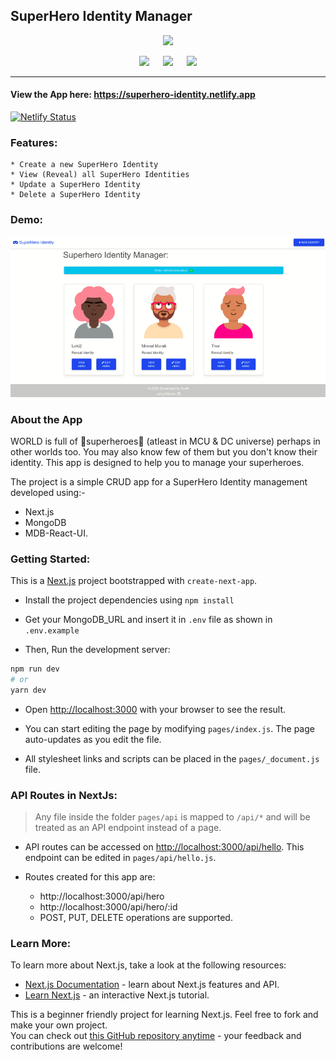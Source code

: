 ## SuperHero Identity Manager

<div align="center">

![](https://img.shields.io/badge/Code-Developed%20with%20💙%20by%20Sudhi-important?style=social&logo=appveyor)

![](https://img.shields.io/badge/Built-Using%20NextJs-blueviolet) &emsp; ![](https://img.shields.io/badge/Database-MongoDB-brightgreen) &emsp; ![](https://img.shields.io/badge/Style-MDB%20React-9cf?style=plastic&logo=appveyor)

</div>

<hr/>

#### View the App here: https://superhero-identity.netlify.app

[![Netlify Status](https://api.netlify.com/api/v1/badges/15201d49-b0ad-4c8c-80c6-72bdda22d950/deploy-status)](https://app.netlify.com/sites/superhero-identity/deploys)

### Features:

    * Create a new SuperHero Identity
    * View (Reveal) all SuperHero Identities
    * Update a SuperHero Identity
    * Delete a SuperHero Identity

### Demo:

![demogif](./public/snapshot.gif)

### About the App

WORLD is full of 🤜superheroes🤛 (atleast in MCU & DC universe) perhaps in other worlds too. You may also know few of them but you don't know their identity. This app is designed to help you to manage your superheroes.

The project is a simple CRUD app for a SuperHero Identity management developed using:-

- Next.js
- MongoDB
- MDB-React-UI.

### Getting Started:

This is a [Next.js](https://nextjs.org/) project bootstrapped with `create-next-app`.

- Install the project dependencies using `npm install`
- Get your MongoDB_URL and insert it in `.env` file as shown in `.env.example`

- Then, Run the development server:

```bash
npm run dev
# or
yarn dev
```

- Open [http://localhost:3000](http://localhost:3000) with your browser to see the result.

- You can start editing the page by modifying `pages/index.js`. The page auto-updates as you edit the file.

- All stylesheet links and scripts can be placed in the `pages/_document.js` file.

### API Routes in NextJs:

> Any file inside the folder `pages/api` is mapped to `/api/*` and will be treated as an API endpoint instead of a page.

- API routes can be accessed on [http://localhost:3000/api/hello](http://localhost:3000/api/hello). This endpoint can be edited in `pages/api/hello.js`.

- Routes created for this app are:
  - http://localhost:3000/api/hero
  - http://localhost:3000/api/hero/:id
  * POST, PUT, DELETE operations are supported.

### Learn More:

To learn more about Next.js, take a look at the following resources:

- [Next.js Documentation](https://nextjs.org/docs) - learn about Next.js features and API.
- [Learn Next.js](https://nextjs.org/learn) - an interactive Next.js tutorial.

This is a beginner friendly project for learning Next.js. Feel free to fork and make your own project.
<br>
You can check out [this GitHub repository anytime](https://github.com/Sudhee-bsp/SuperHero-app/) - your feedback and contributions are welcome!
